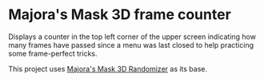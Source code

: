 # Majora's Mask 3D frame counter

Displays a counter in the top left corner of the upper screen indicating how many frames have passed since a menu was last closed to help practicing some frame-perfect tricks.

This project uses [Majora's Mask 3D Randomizer](https://github.com/Z3DR/mm3d) as its base.
